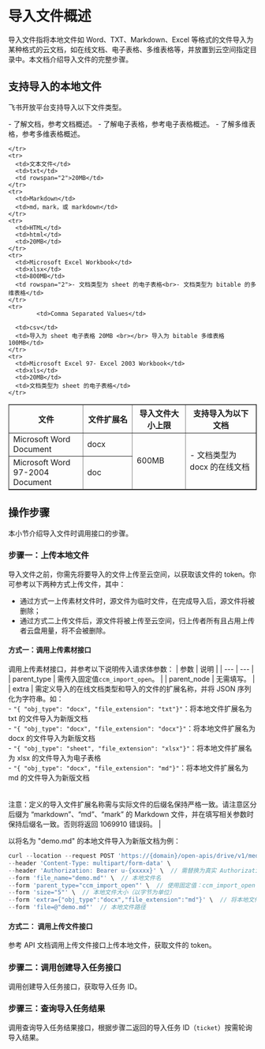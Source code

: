# 导入文件概述

导入文件指将本地文件如 Word、TXT、Markdown、Excel 等格式的文件导入为某种格式的云文档，如在线文档、电子表格、多维表格等，并放置到云空间指定目录中。本文档介绍导入文件的完整步骤。

## 支持导入的本地文件

飞书开放平台支持导入以下文件类型。

<md-alert type="tip">
- 了解文档，参考文档概述。
- 了解电子表格，参考电子表格概述。
 - 了解多维表格，参考多维表格概述。
</md-alert>


<table border="1">
  <colgroup>
    <col width="30%">
    <col width="20%">
    <col>
  </colgroup>
  <thead>
    <tr>
      <th>文件</th>
      <th>文件扩展名</th>
      <th>导入文件大小上限</th>
      <th>支持导入为以下文档</th>
    </tr>
  </thead>
  <tbody>
    <tr>
      <td>Microsoft Word Document</td>
      <td>docx</td>
      <td rowspan="2">600MB</td>
      <td rowspan="5">- 文档类型为 docx 的在线文档</td>
    </tr>
    <tr>
      <td>Microsoft Word 97-2004 Document</td>
      <td>doc</td>

    </tr>
    <tr>
      <td>文本文件</td>
      <td>txt</td>
      <td rowspan="2">20MB</td>
    </tr>
    <tr>
      <td>Markdown</td>
      <td>md，mark，或 markdown</td>
    </tr>
    <tr>
      <td>HTML</td>
      <td>html</td>
      <td>20MB</td>
    </tr>
    <tr>
      <td>Microsoft Excel Workbook</td>
      <td>xlsx</td>
      <td>800MB</td>
      <td rowspan="2">- 文档类型为 sheet 的电子表格<br>- 文档类型为 bitable 的多维表格</td>
    </tr>
    <tr>
            <td>Comma Separated Values</td>
      
      <td>csv</td>
      <td>导入为 sheet 电子表格 20MB <br></br> 导入为 bitable 多维表格 100MB</td>
    </tr>
    <tr>
      <td>Microsoft Excel 97- Excel 2003 Workbook</td>
      <td>xls</td>
      <td>20MB</td>
      <td>文档类型为 sheet 的电子表格</td>
    </tr>
  </tbody>
</table>



## 操作步骤

本小节介绍导入文件时调用接口的步骤。

### 步骤一：上传本地文件

导入文件之前，你需先将要导入的文件上传至云空间，以获取该文件的 token。你可参考以下两种方式上传文件，其中：
- 通过方式一上传素材文件时，源文件为临时文件，在完成导入后，源文件将被删除；
- 通过方式二上传文件后，源文件将被上传至云空间，归上传者所有且占用上传者云盘用量，将不会被删除。

#### **方式一：调用**上传素材接口

调用上传素材接口，并参考以下说明传入请求体参数：
| 参数 | 说明 |
| --- | --- |
| parent_type | 需传入固定值`ccm_import_open`。 |
| parent_node | 无需填写。 |
| extra | 需定义导入的在线文档类型和导入的文件的扩展名称，并将 JSON 序列化为字符串。如：<br>- `"{ "obj_type": "docx", "file_extension": "txt"}"`：将本地文件扩展名为 txt 的文件导入为新版文档<br>- `"{ "obj_type": "docx", "file_extension": "docx"}"`：将本地文件扩展名为 docx 的文件导入为新版文档<br>- `"{ "obj_type": "sheet", "file_extension": "xlsx"}"`：将本地文件扩展名为 xlsx 的文件导入为电子表格<br>- `"{ "obj_type": "docx", "file_extension": "md"}"`：将本地文件扩展名为 md 的文件导入为新版文档<br><br> <br> 注意：定义的导入文件扩展名称需与实际文件的后缀名保持严格一致。请注意区分后缀为 “markdown”、“md”、“mark” 的 Markdown 文件，并在填写相关参数时保持后缀名一致。否则将返回 1069910 错误码。 |


以将名为 "demo.md" 的本地文件导入为新版文档为例：
```JavaScript
curl --location --request POST 'https://{domain}/open-apis/drive/v1/medias/upload_all' \  // domain 需替换为真实域名
--header 'Content-Type: multipart/form-data' \
--header 'Authorization: Bearer u-{xxxxx}' \  // 需替换为真实 Authorization
--form 'file_name="demo.md"' \  // 本地文件名
--form 'parent_type="ccm_import_open"' \  // 使用固定值：ccm_import_open
--form 'size="5"' \  // 本地文件大小（以字节为单位） 
--form 'extra={"obj_type":"docx","file_extension":"md"}' \  // 将本地文件扩展名为 md 的文件导入为新版文档
--form 'file=@"demo.md"'  // 本地文件路径
```

#### **方式二：** 调用上传文件接口

参考 API 文档调用上传文件接口上传本地文件，获取文件的 token。

### 步骤二：调用创建导入任务接口

调用创建导入任务接口，获取导入任务 ID。

### 步骤三：查询导入任务结果

调用查询导入任务结果接口，根据步骤二返回的导入任务 ID（`ticket`）按需轮询导入结果。